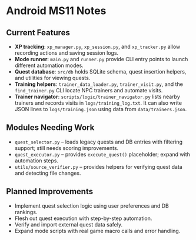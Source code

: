 # Android MS11 Notes

## Current Features
- **XP tracking**: `xp_manager.py`, `xp_session.py`, and `xp_tracker.py` allow recording actions and saving session logs.
- **Mode runner**: `main.py` and `runner.py` provide CLI entry points to launch different automation modes.
- **Quest database**: `src/db` holds SQLite schema, quest insertion helpers, and utilities for viewing quests.
- **Training helpers**: `trainer_data_loader.py`, `trainer_visit.py`, and the `find_trainer.py` CLI locate NPC trainers and automate visits.
- **Trainer navigator**: `scripts/logic/trainer_navigator.py` lists nearby trainers and records visits in `logs/training_log.txt`. It can also write JSON lines to `logs/training.json` using data from `data/trainers.json`.

## Modules Needing Work
- `quest_selector.py` – loads legacy quests and DB entries with filtering support; still needs scoring improvements.
- `quest_executor.py` – provides `execute_quest()` placeholder; expand with automation steps.
- `utils/source_verifier.py` – provides helpers for verifying quest data and detecting file changes.

## Planned Improvements
- Implement quest selection logic using user preferences and DB rankings.
- Flesh out quest execution with step-by-step automation.
- Verify and import external quest data safely.
- Expand mode scripts with real game macro calls and error handling.
